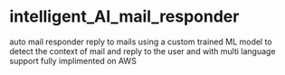 # intelligent_AI_mail_responder
auto mail responder reply to mails using  a custom trained ML model to detect the context of mail and reply to the user and with multi language support fully implimented on AWS

